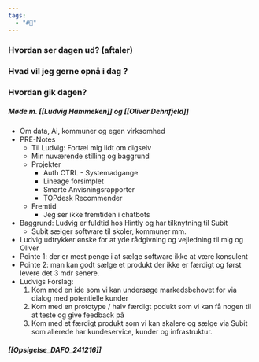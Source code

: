 ```yaml
---
tags:
  - "#📅"
---
```

### Hvordan ser dagen ud? (aftaler)


### Hvad vil jeg gerne opnå i dag ?


### Hvordan gik dagen?
##### Møde m. [[Ludvig Hammeken]] og [[Oliver Dehnfjeld]]
- Om data, Ai, kommuner og egen virksomhed 
- PRE-Notes
	- Til Ludvig: Fortæl mig lidt om digselv
	- Min nuværende stilling og baggrund
	- Projekter
		- Auth CTRL - Systemadgange
		- Lineage forsimplet
		- Smarte Anvisningsrapporter
		- TOPdesk Recommender
	- Fremtid 
		- Jeg ser ikke fremtiden i chatbots
- Baggrund: Ludvig er fuldtid hos Hintly og har tilknytning til Subit
	- Subit sælger software til skoler, kommuner mm.
- Ludvig udtrykker ønske for at yde rådgivning og vejledning til mig og Oliver
- Pointe 1: der er mest penge i at sælge software ikke at være konsulent
- Pointe 2: man kan godt sælge et produkt der ikke er færdigt og først levere det 3 mdr senere.
- Ludvigs Forslag: 
	1. Kom med en ide som vi kan undersøge markedsbehovet for via dialog med potentielle kunder
	2. Kom med en prototype / halv færdigt podukt som vi kan få nogen til at teste og give feedback på
	3. Kom med et færdigt produkt som vi kan skalere og sælge via Subit som allerede har kundeservice, kunder og infrastruktur.

##### [[Opsigelse_DAFO_241216]]